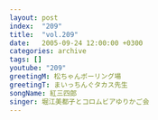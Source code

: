 ```yaml
---
layout: post
index:  "209"
title:  "vol.209"
date:   2005-09-24 12:00:00 +0300
categories: archive
tags: []
youtube: "209"
greetingM: 松ちゃんボーリング場
greetingT: まいっちんぐタカス先生
songName: 紅三四郎
singer: 堀江美都子とコロムビアゆりかご会
---
```


